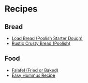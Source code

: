 # Recipes
## Bread
- [Load Bread (Poolish Starter Dough)](https://ah-jia.github.io/recipe-loaf-bread-poolish-starter-dough/)
- [Rustic Crusty Bread (Poolish)](https://ah-jia.github.io/recipe-rustic-crusty-bread-poolish/)

## Food
- [Falafel (Fried or Baked)](https://ah-jia.github.io/recipe-falafel-fried-or-baked/)
- [Easy Hummus Recipe](https://ah-jia.github.io/recipe-easy-hummus-recipe/)
